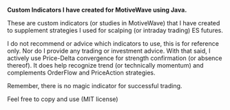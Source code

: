 **Custom Indicators I have created for MotiveWave using Java.**

These are custom indicators (or studies in MotiveWave) that I have created to supplement strategies I used for scalping (or intraday trading) ES futures.

I do not recommend or advice which indicators to use, this is for reference only.
Nor do I provide any trading or investment advice.
With that said, I actively use Price-Delta convergence for strength confirmation (or absence thereof). It does help recognize trend (or technically momentum) and complements OrderFlow and PriceAction strategies.

Remember, there is no magic indicator for successful trading.

Feel free to copy and use (MIT license)
